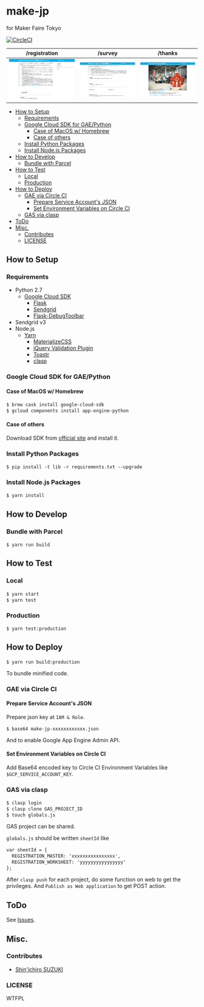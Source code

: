# make-jp

for Maker Faire Tokyo

[![CircleCI](https://circleci.com/gh/sforzando/make-jp/tree/master.svg?style=svg)](https://circleci.com/gh/sforzando/make-jp/tree/master)

|                               /registration                                |                               /survey                                |                               /thanks                                |
| :------------------------------------------------------------------------: | :------------------------------------------------------------------: | :------------------------------------------------------------------: |
| ![](https://github.com/sforzando/make-jp/raw/master/test/registration.png) | ![](https://github.com/sforzando/make-jp/raw/master/test/survey.png) | ![](https://github.com/sforzando/make-jp/raw/master/test/thanks.png) |

- [How to Setup](#how-to-setup)
  - [Requirements](#requirements)
  - [Google Cloud SDK for GAE/Python](#google-cloud-sdk-for-gaepython)
    - [Case of MacOS w/ Homebrew](#case-of-macos-w-homebrew)
    - [Case of others](#case-of-others)
  - [Install Python Packages](#install-python-packages)
  - [Install Node.js Packages](#install-nodejs-packages)
- [How to Develop](#how-to-develop)
  - [Bundle with Parcel](#bundle-with-parcel)
- [How to Test](#how-to-test)
  - [Local](#local)
  - [Production](#production)
- [How to Deploy](#how-to-deploy)
  - [GAE via Circle CI](#gae-via-circle-ci)
    - [Prepare Service Account's JSON](#prepare-service-accounts-json)
    - [Set Environment Variables on Circle CI](#set-environment-variables-on-circle-ci)
  - [GAS via clasp](#gas-via-clasp)
- [ToDo](#todo)
- [Misc.](#misc)
  - [Contributes](#contributes)
  - [LICENSE](#license)

## How to Setup

### Requirements

* Python 2.7
  * [Google Cloud SDK](https://cloud.google.com/sdk/)
    * [Flask](http://flask.pocoo.org/)
    * [Sendgrid](https://github.com/sendgrid/sendgrid-python)
    * [Flask-DebugToolbar](https://flask-debugtoolbar.readthedocs.io/en/latest/)
* Sendgrid v3
* Node.js
  * [Yarn](https://yarnpkg.com/)
    * [MaterializeCSS](http://materializecss.com)
    * [jQuery Validation Plugin](https://jqueryvalidation.org)
    * [Toastr](https://github.com/CodeSeven/toastr)
    * [clasp](https://github.com/google/clasp)

### Google Cloud SDK for GAE/Python

#### Case of MacOS w/ Homebrew

```
$ brew cask install google-cloud-sdk
$ gcloud components install app-engine-python
```

#### Case of others

Download SDK from [official site](https://cloud.google.com/sdk/) and install it.

### Install Python Packages

```
$ pip install -t lib -r requirements.txt --upgrade
```

### Install Node.js Packages

```
$ yarn install
```

## How to Develop

### Bundle with Parcel

```
$ yarn run build
```

## How to Test

### Local

```
$ yarn start
$ yarn test
```

### Production

```
$ yarn test:production
```

## How to Deploy

```
$ yarn run build:production
```

To bundle minified code.

### GAE via Circle CI

#### Prepare Service Account's JSON

Prepare json key at `IAM & Role`.

```
$ base64 make-jp-xxxxxxxxxxxx.json
```

And to enable Google App Engine Admin API.

#### Set Environment Variables on Circle CI

Add Base64 encoded key to Circle CI Environment Variables like `$GCP_SERVICE_ACCOUNT_KEY`.

### GAS via clasp

```
$ clasp login
$ clasp clone GAS_PROJECT_ID
$ touch globals.js
```

GAS project can be shared.

`globals.js` should be written `sheetId` like

```
var sheetId = {
  REGISTRATION_MASTER: 'xxxxxxxxxxxxxxxx',
  REGISTRATION_WORKSHEET: 'yyyyyyyyyyyyyyyy'
};
```

After `clasp push` for each project, do some function on web to get the privileges.
And `Publish as Web application` to get POST action.

## ToDo

See [Issues](https://github.com/sforzando/make=jp/issues).

## Misc.

### Contributes

* [Shin'ichiro SUZUKI](shin@sforzando.co.jp)

### LICENSE

WTFPL
